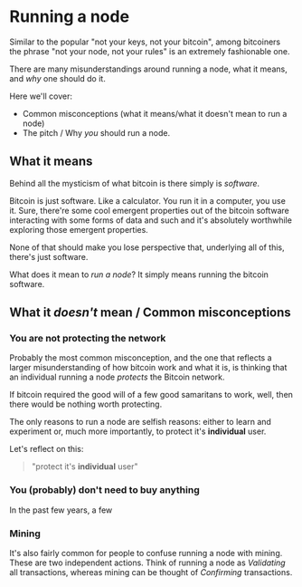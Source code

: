 # Running a node
Similar to the popular "not your keys, not your bitcoin", among bitcoiners the phrase "not your node, not your rules" is an extremely fashionable one.

There are many misunderstandings around running a node, what it means, and *why* one should do it.

Here we'll cover:

* Common misconceptions (what it means/what it doesn't mean to run a node)
* The pitch / Why *you* should run a node.

## What it means
Behind all the mysticism of what bitcoin is there simply is *software*.

Bitcoin is just software. Like a calculator. You run it in a computer, you use it. Sure, there're some cool emergent properties out of the bitcoin software interacting with some forms of data and such and it's absolutely worthwhile exploring those emergent properties.

None of that should make you lose perspective that, underlying all of this, there's just software.

What does it mean to *run a node*? It simply means running the bitcoin software.

## What it *doesn't* mean / Common misconceptions
### You are not protecting the network
Probably the most common misconception, and the one that reflects a larger misunderstanding of how bitcoin work and what it is, is thinking that an individual running a node *protects* the Bitcoin network.

If bitcoin required the good will of a few good samaritans to work, well, then there would be nothing worth protecting.

The only reasons to run a node are selfish reasons: either to learn and experiment or, much more importantly, to protect it's **individual** user.

Let's reflect on this:

> "protect it's **individual** user"

### You (probably) don't need to buy anything
In the past few years, a few 

### Mining
It's also fairly common for people to confuse running a node with mining. These are two independent actions. Think of running a node as *Validating* all transactions, whereas mining can be thought of *Confirming* transactions.
